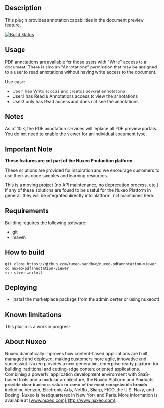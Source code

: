 ## Description
This plugin provides annotation capabilities in the document preview feature.

[![Build Status](https://qa.nuxeo.org/jenkins/buildStatus/icon?job=Sandbox/sandbox_nuxeo-pdfannotation-viewer-master)](https://qa.nuxeo.org/jenkins/job/Sandbox/sandbox_nuxeo-pdfannotation-viewer-master)

## Usage

PDF annotations are available for those users with "Write" access to a document.  There is also an "Annotations" permission that may be assigned to a user to read annotations without having write access to the document.

Use case:

- User1 has Write access and creates several annotations
- User2 has Read & Annotations access to view the annotations
- User3 only has Read access and does not see the annotations

## Notes

As of 10.3, the PDF annotation services will replace all PDF preview portals.  You do not need to enable the viewer for an individual document type.

## Important Note

**These features are not part of the Nuxeo Production platform.**

These solutions are provided for inspiration and we encourage customers to use them as code samples and learning resources.

This is a moving project (no API maintenance, no deprecation process, etc.) If any of these solutions are found to be useful for the Nuxeo Platform in general, they will be integrated directly into platform, not maintained here.

## Requirements
Building requires the following software:
- git
- maven

## How to build
```
git clone https://github.com/nuxeo-sandbox/nuxeo-pdfannotation-viewer
cd nuxeo-pdfannotation-viewer
mvn clean install
```

## Deploying
- Install the marketplace package from the admin center or using nuxeoctl

## Known limitations
This plugin is a work in progress.

## About Nuxeo
Nuxeo dramatically improves how content-based applications are built, managed and deployed, making customers more agile, innovative and successful. Nuxeo provides a next generation, enterprise ready platform for building traditional and cutting-edge content oriented applications. Combining a powerful application development environment with SaaS-based tools and a modular architecture, the Nuxeo Platform and Products provide clear business value to some of the most recognizable brands including Verizon, Electronic Arts, Netflix, Sharp, FICO, the U.S. Navy, and Boeing. Nuxeo is headquartered in New York and Paris. More information is available at [www.nuxeo.com](http://www.nuxeo.com).
